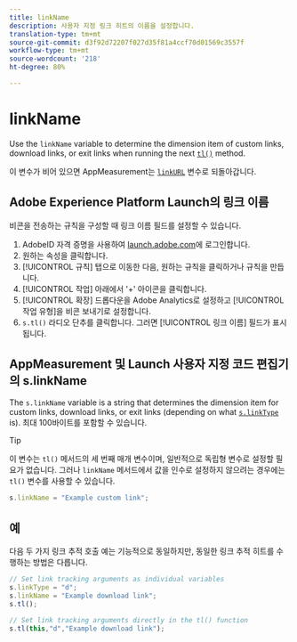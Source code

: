 ```yaml
---
title: linkName
description: 사용자 지정 링크 히트의 이름을 설정합니다.
translation-type: tm+mt
source-git-commit: d3f92d72207f027d35f81a4ccf70d01569c3557f
workflow-type: tm+mt
source-wordcount: '218'
ht-degree: 80%

---
```



# linkName

Use the `linkName` variable to determine the dimension item of custom links, download links, or exit links when running the next [`tl()`](../functions/tl-method.md) method.

이 변수가 비어 있으면 AppMeasurement는 [`linkURL`](linkurl.md) 변수로 되돌아갑니다.

## Adobe Experience Platform Launch의 링크 이름

비콘을 전송하는 규칙을 구성할 때 링크 이름 필드를 설정할 수 있습니다.

1. AdobeID 자격 증명을 사용하여 [launch.adobe.com](https://launch.adobe.com)에 로그인합니다.
2. 원하는 속성을 클릭합니다.
3. [!UICONTROL 규칙] 탭으로 이동한 다음, 원하는 규칙을 클릭하거나 규칙을 만듭니다.
4. [!UICONTROL 작업] 아래에서 &#39;+&#39; 아이콘을 클릭합니다.
5. [!UICONTROL 확장] 드롭다운을 Adobe Analytics로 설정하고 [!UICONTROL 작업 유형]을 비콘 보내기로 설정합니다.
6. `s.tl()` 라디오 단추를 클릭합니다. 그러면 [!UICONTROL 링크 이름] 필드가 표시됩니다.

## AppMeasurement 및 Launch 사용자 지정 코드 편집기의 s.linkName

The `s.linkName` variable is a string that determines the dimension item for custom links, download links, or exit links (depending on what [`s.linkType`](linktype.md) is). 최대 100바이트를 포함할 수 있습니다.

>[!TIP]
>
>이 변수는 `tl()` 메서드의 세 번째 매개 변수이며, 일반적으로 독립형 변수로 설정할 필요가 없습니다. 그러나 `linkName` 메서드에서 값을 인수로 설정하지 않으려는 경우에는 `tl()` 변수를 사용할 수 있습니다.

```js
s.linkName = "Example custom link";
```

## 예

다음 두 가지 링크 추적 호출 예는 기능적으로 동일하지만, 동일한 링크 추적 히트를 수행하는 방법은 다릅니다.

```js
// Set link tracking arguments as individual variables
s.linkType = "d";
s.linkName = "Example download link";
s.tl();

// Set link tracking arguments directly in the tl() function
s.tl(this,"d","Example download link");
```
